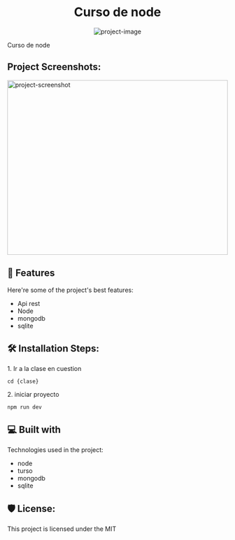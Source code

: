 <h1 align="center" id="title">Curso de node</h1>

<p align="center"><img src="https://socialify.git.ci/pablomil2000/curso-node/image?language=1&amp;owner=1&amp;name=1&amp;stargazers=1&amp;theme=Light" alt="project-image"></p>

<p id="description">Curso de node</p>

<h2>Project Screenshots:</h2>

<img src="https://upload.wikimedia.org/wikipedia/commons/thumb/d/d9/Node.js_logo.svg/1200px-Node.js_logo.svg.png" alt="project-screenshot" width="100%" height="400/">

  
  
<h2>🧐 Features</h2>

Here're some of the project's best features:

*   Api rest
*   Node
*   mongodb
*   sqlite

<h2>🛠️ Installation Steps:</h2>

<p>1. Ir a la clase en cuestion</p>

```
cd {clase}
```

<p>2. iniciar proyecto</p>

```
npm run dev
```

  
  
<h2>💻 Built with</h2>

Technologies used in the project:

*   node
*   turso
*   mongodb
*   sqlite

<h2>🛡️ License:</h2>

This project is licensed under the MIT
